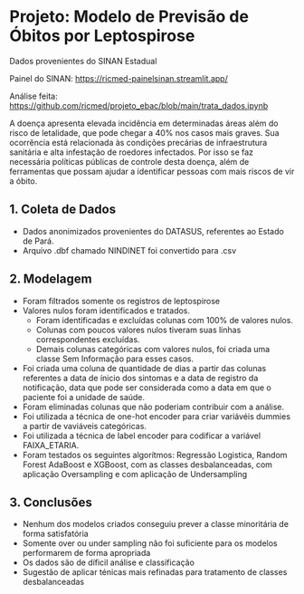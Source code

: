 # Projeto: Modelo de Previsão de Óbitos por Leptospirose

Dados provenientes do SINAN Estadual

Painel do SINAN: https://ricmed-painelsinan.streamlit.app/

Análise feita: https://github.com/ricmed/projeto_ebac/blob/main/trata_dados.ipynb

A doença apresenta elevada incidência em determinadas áreas além do risco de letalidade, que pode chegar a 40% nos casos mais graves. Sua ocorrência está relacionada às condições precárias de infraestrutura sanitária e alta infestação de roedores infectados. 
Por isso se faz necessária políticas públicas de controle desta doença, além de ferramentas que possam ajudar a identificar pessoas com mais riscos de vir a óbito.

## 1. Coleta de Dados
- Dados anonimizados provenientes do DATASUS, referentes ao Estado de Pará.
- Arquivo .dbf chamado NINDINET foi convertido para .csv

## 2. Modelagem
- Foram filtrados somente os registros de leptospirose
- Valores nulos foram identificados e tratados.
  - Foram identificadas e excluídas colunas com 100% de valores nulos.
  - Colunas com poucos valores nulos tiveram suas linhas correspondentes excluídas.
  - Demais colunas categóricas com valores nulos, foi criada uma classe Sem Informação para esses casos.
- Foi criada uma coluna de quantidade de dias a partir das colunas referentes a data de ínicio dos sintomas e a data de registro da notificação, data que pode ser considerada como a data em que o paciente foi a unidade de saúde.
- Foram eliminadas colunas que não poderiam contribuir com a análise.
- Foi utilizada a técnica de one-hot encoder para criar variávéis dummies a partir de vaviáveis categóricas.
- Foi utilizada a técnica de label encoder para codificar a variável FAIXA_ETARIA.
- Foram testados os seguintes algorítmos: Regressão Logistica, Random Forest AdaBoost e XGBoost, com as classes desbalanceadas, com aplicação Oversampling e com aplicação de Undersampling

## 3. Conclusões
- Nenhum dos modelos criados conseguiu prever a classe minoritária de forma satisfatória
- Somente over ou under sampling não foi suficiente para os modelos performarem de forma apropriada
- Os dados são de díficil análise e classificação
- Sugestão de aplicar ténicas mais refinadas para tratamento de classes desbalanceadas




